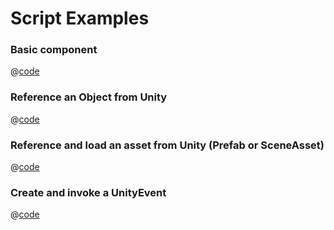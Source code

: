 # Script Examples

### Basic component
@[code](@code/basic-component.ts)


### Reference an Object from Unity
@[code](@code/component-object-reference.ts)


### Reference and load an asset from Unity (Prefab or SceneAsset)
@[code](@code/component-prefab.ts)

### Create and invoke a UnityEvent
@[code](@code/component-unityevent.ts)
